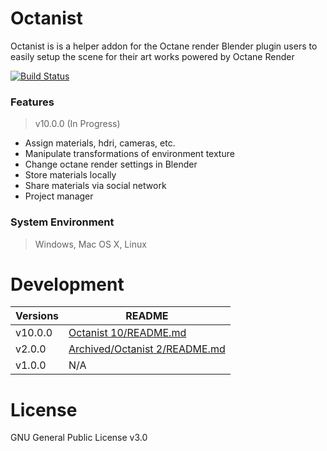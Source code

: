 # Octanist

Octanist is is a helper addon for the Octane render Blender plugin users to easily setup the scene for their art works powered by Octane Render

[![Build Status](https://travis-ci.org/Landon-Dou/blender-octanerender-helper-addon_octanist.svg?branch=master)](https://travis-ci.org/Landon-Dou/blender-octanerender-helper-addon_octanist)

### Features
> v10.0.0 (In Progress)
  - Assign materials, hdri, cameras, etc.
  - Manipulate transformations of environment texture
  - Change octane render settings in Blender
  - Store materials locally
  - Share materials via social network
  - Project manager

### System Environment
> Windows, Mac OS X, Linux

# Development

| Versions | README |
| ------ | ------ |
| v10.0.0 | [Octanist 10/README.md](https://github.com/Landon-Dou/blender-octanerender-helper-addon_octanist/blob/master/Octanist%2010/README.md) |
| v2.0.0 | [Archived/Octanist 2/README.md](https://github.com/Landon-Dou/blender-octanerender-helper-addon_octanist/blob/master/Archived/Octanist%202/README.md) |
| v1.0.0 | N/A |

# License
GNU General Public License v3.0
